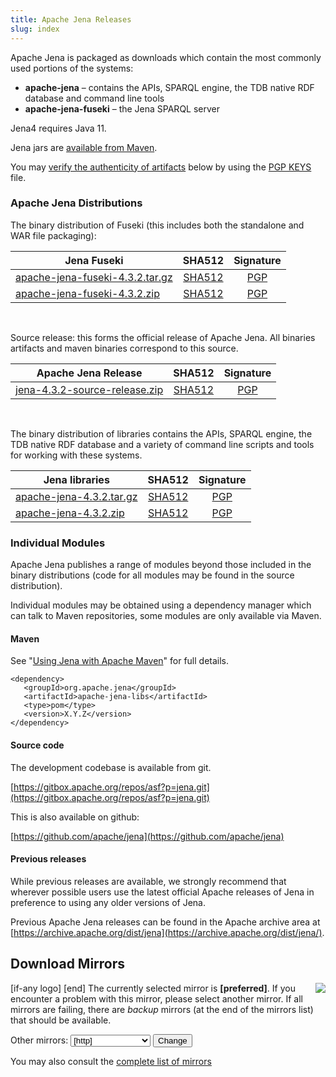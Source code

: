 ```yaml
---
title: Apache Jena Releases
slug: index
---
```

Apache Jena is packaged as downloads which contain the most commonly used portions of the systems:

- **apache-jena** &ndash; contains the APIs, SPARQL engine, the TDB native RDF database and command line tools
- **apache-jena-fuseki** &ndash; the Jena SPARQL server

Jena4 requires Java 11.

Jena jars are [available from Maven](maven.html).

You may [verify the authenticity of artifacts](https://www.apache.org/info/verification.html) below by using the [PGP KEYS](https://downloads.apache.org/jena/KEYS) file.

### Apache Jena Distributions

The binary distribution of Fuseki (this includes both the standalone and
WAR file packaging):

| Jena Fuseki  | SHA512 | Signature |
| ------------ | :----: | :-------: |
| <a href="[preferred]jena/binaries/apache-jena-fuseki-4.3.2.tar.gz">apache-jena-fuseki-4.3.2.tar.gz</a> | [SHA512](https://downloads.apache.org/jena/binaries/apache-jena-fuseki-4.3.2.tar.gz.sha512) | [PGP](https://downloads.apache.org/jena/binaries/apache-jena-fuseki-4.3.2.tar.gz.asc) |
| <a href="[preferred]jena/binaries/apache-jena-fuseki-4.3.2.zip">apache-jena-fuseki-4.3.2.zip</a> | [SHA512](https://downloads.apache.org/jena/binaries/apache-jena-fuseki-4.3.2.zip.sha512) | [PGP](https://downloads.apache.org/jena/binaries/apache-jena-fuseki-4.3.2.zip.asc) |

<p>&nbsp;</p>
Source release: this forms the official release of Apache Jena. All binaries artifacts and maven binaries correspond to this source.

| Apache Jena Release | SHA512 | Signature |
| ------------ | :----: | :-------: |
|<a href="[preferred]jena/source/jena-4.3.2-source-release.zip">jena-4.3.2-source-release.zip</a> | [SHA512](https://downloads.apache.org/jena/source/jena-4.3.2-source-release.zip.sha512) | [PGP](https://downloads.apache.org/jena/source/jena-4.3.2-source-release.zip.asc) |

<p>&nbsp;</p>
The binary distribution of libraries contains the APIs, SPARQL engine, the TDB native RDF database and a variety of command line scripts and tools for working with these systems.

| Jena libraries | SHA512 | Signature |
| ------------ | :----: | :-------: |
|<a href="[preferred]jena/binaries/apache-jena-4.3.2.tar.gz">apache-jena-4.3.2.tar.gz</a> | [SHA512](https://downloads.apache.org/jena/binaries/apache-jena-4.3.2.tar.gz.sha512) | [PGP](https://downloads.apache.org/jena/binaries/apache-jena-4.3.2.tar.gz.asc) |
| <a href="[preferred]jena/binaries/apache-jena-4.3.2.zip">apache-jena-4.3.2.zip</a> | [SHA512](https://downloads.apache.org/jena/binaries/apache-jena-4.3.2.zip.sha512) | [PGP](https://downloads.apache.org/jena/binaries/apache-jena-4.3.2.zip.asc) |

### Individual Modules

Apache Jena publishes a range of modules beyond those included in the binary distributions (code for all modules may be found in the source distribution).

Individual modules may be obtained using a dependency manager which can talk to Maven repositories, some modules are only available via Maven.

#### Maven

See "[Using Jena with Apache Maven](maven.html)" for full details.

    <dependency>
       <groupId>org.apache.jena</groupId>
       <artifactId>apache-jena-libs</artifactId>
       <type>pom</type>
       <version>X.Y.Z</version>
    </dependency>

#### Source code

The development codebase is available from git.

[https://gitbox.apache.org/repos/asf?p=jena.git](https://gitbox.apache.org/repos/asf?p=jena.git)

This is also available on github:

[https://github.com/apache/jena](https://github.com/apache/jena)

#### Previous releases

While previous releases are available, we strongly recommend that wherever
possible users use the latest official Apache releases of Jena in
preference to using any older versions of Jena.

Previous Apache Jena releases can be found in the Apache archive area
at [https://archive.apache.org/dist/jena](https://archive.apache.org/dist/jena/).

## Download Mirrors

<p>[if-any logo]
<a href="[link]">
  <img align="right" src="[logo]" border="0" />
</a>[end]
The currently selected mirror is <b>[preferred]</b>.  If you encounter a problem with this mirror, please select another mirror.  If all
mirrors are failing, there are <i>backup</i> mirrors (at the end of the mirrors list) that should be available.</p>

<form action="[location]" method="get" id="SelectMirror">
Other mirrors: <select name="Preferred">
[if-any http]
  [for http]<option value="[http]">[http]</option>[end]
[end]

[if-any ftp]
  [for ftp]<option value="[ftp]">[ftp]</option>[end]
[end]
[if-any backup]
  [for backup]<option value="[backup]">[backup]
  (backup)</option>[end]
[end]
</select>
<input type="submit" value="Change" />
</form>

You may also consult the [complete list of mirrors](https://www.apache.org/mirrors/)
